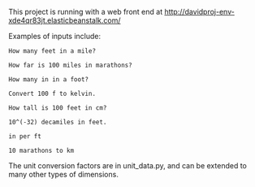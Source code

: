This project is running with a web front end at http://davidproj-env-xde4qr83jt.elasticbeanstalk.com/

Examples of inputs include:

	How many feet in a mile?
	
	How far is 100 miles in marathons?
	
	How many in in a foot?
	
	Convert 100 f to kelvin.
	
	How tall is 100 feet in cm?
	
	10^(-32) decamiles in feet.
	
	in per ft
	
	10 marathons to km
	
	
The unit conversion factors are in unit_data.py, and can be extended to many other types of dimensions.
	
	
